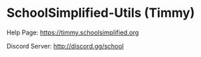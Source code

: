 # SchoolSimplified-Utils (Timmy)


Help Page: https://timmy.schoolsimplified.org

Discord Server: http://discord.gg/school
